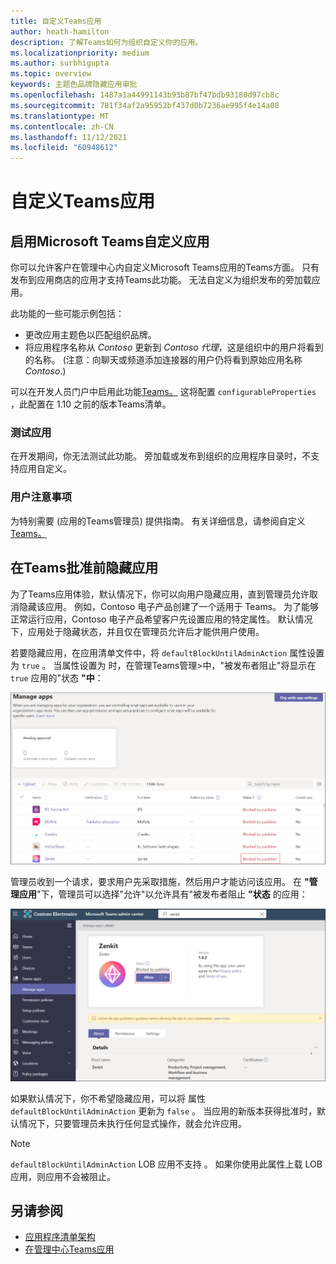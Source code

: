 ```yaml
---
title: 自定义Teams应用
author: heath-hamilton
description: 了解Teams如何为组织自定义你的应用。
ms.localizationpriority: medium
ms.author: surbhigupta
ms.topic: overview
keywords: 主题色品牌隐藏应用审批
ms.openlocfilehash: 1487a1a44991143b93b87bf47bdb93180d97cb8c
ms.sourcegitcommit: 781f34af2a95952bf437d0b7236ae995f4e14a08
ms.translationtype: MT
ms.contentlocale: zh-CN
ms.lasthandoff: 11/12/2021
ms.locfileid: "60948612"
---
```

# <a name="customize-your-teams-app"></a>自定义Teams应用

## <a name="enable-your-microsoft-teams-app-to-be-customized"></a>启用Microsoft Teams自定义应用

你可以允许客户在管理中心内自定义Microsoft Teams应用的Teams方面。 只有发布到应用商店的应用才支持Teams此功能。 无法自定义为组织发布的旁加载应用。

此功能的一些可能示例包括：

* 更改应用主题色以匹配组织品牌。
* 将应用程序名称从 *Contoso* 更新到 *Contoso 代理*，这是组织中的用户将看到的名称。  (注意：向聊天或频道添加连接器的用户仍将看到原始应用名称 *Contoso*.) 

可以在开发人员门户中启用此功能[Teams。](https://dev.teams.microsoft.com/home) 这将配置 `configurableProperties` ，此配置在 1.10 之前的版本Teams清单。

### <a name="test-your-app"></a>测试应用

在开发期间，你无法测试此功能。 旁加载或发布到组织的应用程序目录时，不支持应用自定义。

### <a name="user-considerations"></a>用户注意事项

为特别需要 (应用的Teams管理员) 提供指南。 有关详细信息，请参阅自定义[Teams。](/MicrosoftTeams/customize-apps)

## <a name="hide-teams-app-until-admin-approves"></a>在Teams批准前隐藏应用

为了Teams应用体验，默认情况下，你可以向用户隐藏应用，直到管理员允许取消隐藏该应用。 例如，Contoso 电子产品创建了一个适用于 Teams。 为了能够正常运行应用，Contoso 电子产品希望客户先设置应用的特定属性。 默认情况下，应用处于隐藏状态，并且仅在管理员允许后才能供用户使用。

若要隐藏应用，在应用清单文件中，将 `defaultBlockUntilAdminAction` 属性设置为 `true` 。 当属性设置为 时，在管理Teams管理>中，"被发布者阻止"将显示在 `true` 应用的"状态 **"中**： 

![管理由发布者阻止的应用](../../assets/images/apps-in-meetings/manageappsblockedapps.png)

管理员收到一个请求，要求用户先采取措施，然后用户才能访问该应用。 在 **"管理应用**"下，管理员可以选择"允许"以允许具有"被发布者阻止 **"状态** 的应用：

![管理应用](../../assets/images/apps-in-meetings/manageapp.png)

如果默认情况下，你不希望隐藏应用，可以将 属性 `defaultBlockUntilAdminAction` 更新为 `false` 。 当应用的新版本获得批准时，默认情况下，只要管理员未执行任何显式操作，就会允许应用。

> [!NOTE]
> `defaultBlockUntilAdminAction` LOB 应用不支持 。 如果你使用此属性上载 LOB 应用，则应用不会被阻止。

## <a name="see-also"></a>另请参阅

* [应用程序清单架构](/microsoftteams/platform/resources/schema/manifest-schema)
* [在管理中心Teams应用](/MicrosoftTeams/customize-apps)

